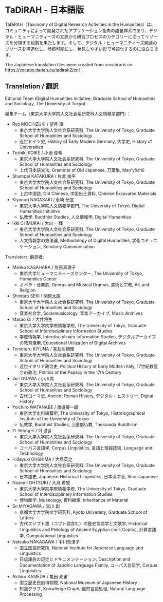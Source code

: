 TaDiRAH - 日本語版 
==========================

TaDiRAH（Taxonomy of Digital Research Activities in the Humanities）は、コミュニティによって開発されたアプリケーション指向の語彙体系であり、デジタル・ヒューマニティーズの文脈から研究プロセスのカテゴリーに沿ってリソースを分類する役割を果たします。そして、デジタル・ヒューマニティーズ関連のリソースを構造化し、参照可能にし、発見しやすい形で可視化するのに役立ちます。

The Japanese translation files were created from vocabraris on https://vocabs.dariah.eu/tadirah2/en/ . 

## Translation / 翻訳

Editorial Team (Digital Humanities Initiative, Graduate School of Humanities and Sociology, The University of Tokyo):

編集チーム（東京大学大学院人文社会系研究科人文情報学部門）：

+ Ryo MOCHIZUKI / 望月 澪
  + 東京大学大学院人文社会系研究科, The University of Tokyo, Graduate School of Humanities and Sociology
  + 近世ドイツ史, History of Early Modern Germany, 大学史, History of Universities
+ Toshiki KOIKE / 小池 俊希
  + 東京大学大学院人文社会系研究科, The University of Tokyo, Graduate School of Humanities and Sociology
  + 上代日本語文法, Grammar of Old Japanese, 万葉集, Man'yōshū
+ Shumpei KATAKURA / 片倉 峻平
  + 東京大学大学院人文社会系研究科, The University of Tokyo, Graduate School of Humanities and Sociology
  + 上古中国語, Old Chinese, 中国出土資料, Chinese Excavated Materials
+ Kiyonori NAGASAKI / 永崎 研宣
  + 東京大学大学院人文情報学部門, The University of Tokyo, Digital Humanities Initiative
  + 仏教学, Buddhist Studies, 人文情報学, Digital Humanities
+ Ikki OHMUKAI / 大向 一輝
  + 東京大学大学院人文社会系研究科, The University of Tokyo, Graduate School of Humanities and Sociology
  + 人文情報学の方法論, Methodology of Digital Humanities, 学術コミュニケーション, Scholarly Communication
  
Translators:
翻訳者:

+ Mariko KASAHARA / 笠原真理子
  + 東京大学ヒューマニティーズセンター, The University of Tokyo, Humanities Center
  + オペラ・音楽劇, Operas and Musical Dramas, 芸術と宗教, Art and Religion
+ Shintaro SEKI / 関慎太朗
  + 東京大学大学院人文社会系研究科, The University of Tokyo, Graduate School of Humanities and Sociology
  + 音楽社会学, Sociomusicology, 音楽アーカイブ, Music Archives
+ Masao OI / 大井将生
  + 東京大学大学院学際情報学府, The University of Tokyo, Graduate School of Interdisciplinary Information Studies
  + 学際情報学, Interdisciplinary Information Studies, デジタルアーカイブの教育活用, Educational Utilization of Digital Archives
+ Tomoteru KIYUNA / 喜友名朝輝
  + 東京大学大学院人文社会系研究科, The University of Tokyo, Graduate School of Humanities and Sociology
  + 近世イタリア政治史, Political History of Early Modern Italy, 17世紀教皇庁の政治, Politics of the Papacy in the 17th Century
+ Jun OGAWA / 小川潤
  + 東京大学大学院人文社会系研究科, The University of Tokyo, Graduate School of Humanities and Sociology
  + 古代ローマ史, Ancient Roman History, デジタル・ヒストリー, Digital History
+ Yoichiro WATANABE / 渡邉要一郎
  + 東京大学史料編纂所, The University of Tokyo, Historiographical Institute of the University of Tokyo
  + 仏教学, Buddhist Studies, 上座部仏教, Theravada Buddhism
+ YI Yeong-il / 이 영일
  + 東京大学大学院人文社会系研究科, The University of Tokyo, Graduate School of Humanities and Sociology
  + コーパス言語学, Corpus Linguistics, 言語と情報技術, Language and Technology
+ Hideyuki OHSHIMA / 大島英之
  + 東京大学大学院人文社会系研究科, The University of Tokyo, Graduate School of Humanities and Sociology
  + 日本語史, Japanese Historical Linguistics, 日本漢字音, Sino-Japanese
+ Nozomi OHTSUKI / 大月 希望
  + 東京大学大学院学際情報学府, The University of Tokyo, Graduate School of Interdisciplinary Information Studies
  + 博物館学, Museology, 資料継承, Inheritance of Material
+ So MIYAGAWA / 宮川 創
  + 京都大学大学院文学研究科, Kyoto Univeristy, Graduate School of Letters
  + 古代エジプト語（コプト語含む）の歴史言語学と文献学, Historical Linguistics and Philology of Ancient Egyptian (incl. Coptic), 計算言語学, Computational Linguistics
+ Natsuko NAKAGAWA / 中川奈津子
  + 国立国語研究所, National Institute for Japanese Language and Linguistics
  + 日琉語族の記述とドキュメンテーション, Description and Documentation of Japonic Language Family, コーパス言語学, Corpus Linguistics
+ Akihiro KAMEDA / 亀田 尭宙
  + 国立歴史民俗博物館, National Museum of Japanese History
  + 知識グラフ, Knowledge Graph, 自然言語処理, Natural Language Processing
